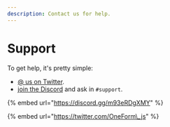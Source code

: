 ```yaml
---
description: Contact us for help.
---
```


# Support

To get help, it's pretty simple:

* [@ us on Twitter](https://twitter.com/OneForm_js).
* [join the Discord](https://discord.gg/m93eRDgXMY) and ask in `#support`.

{% embed url="https://discord.gg/m93eRDgXMY" %}

{% embed url="https://twitter.com/OneForm\_js" %}



